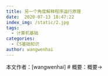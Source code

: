 ```yaml
---
title: 另一个角度解释程序运行原理
date:  2020-07-13 18:47:22
index_img: /static/2.jpg
tags: 
  - 计算机基础
categories: 
  - CS基础知识
author: wangwenhai
---
```

本文作者：[wangwenhai] # 概要：概要->
 <!-- more -->
